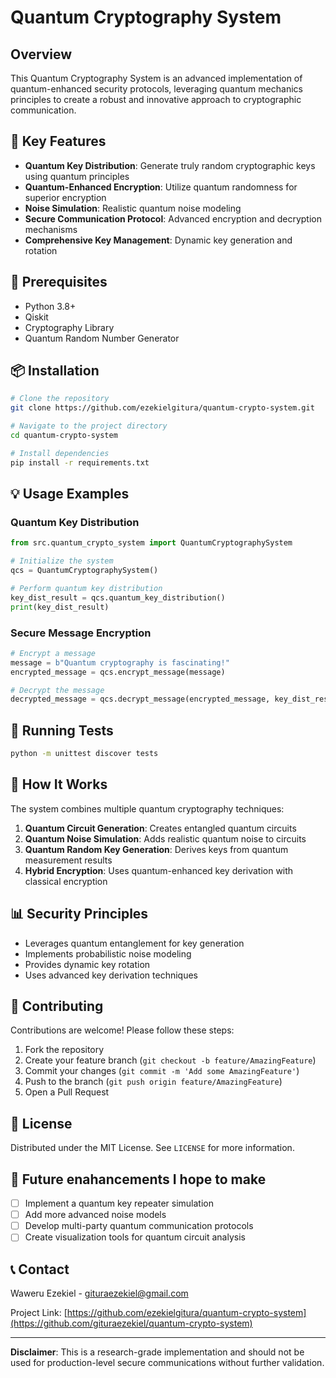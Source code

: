 # Quantum Cryptography System

## Overview

This Quantum Cryptography System is an advanced implementation of quantum-enhanced security protocols, leveraging quantum mechanics principles to create a robust and innovative approach to cryptographic communication.

## 🚀 Key Features

- **Quantum Key Distribution**: Generate truly random cryptographic keys using quantum principles
- **Quantum-Enhanced Encryption**: Utilize quantum randomness for superior encryption
- **Noise Simulation**: Realistic quantum noise modeling
- **Secure Communication Protocol**: Advanced encryption and decryption mechanisms
- **Comprehensive Key Management**: Dynamic key generation and rotation

## 🔧 Prerequisites

- Python 3.8+
- Qiskit
- Cryptography Library
- Quantum Random Number Generator

## 📦 Installation

```bash
# Clone the repository
git clone https://github.com/ezekielgitura/quantum-crypto-system.git

# Navigate to the project directory
cd quantum-crypto-system

# Install dependencies
pip install -r requirements.txt
```

## 💡 Usage Examples

### Quantum Key Distribution

```python
from src.quantum_crypto_system import QuantumCryptographySystem

# Initialize the system
qcs = QuantumCryptographySystem()

# Perform quantum key distribution
key_dist_result = qcs.quantum_key_distribution()
print(key_dist_result)
```

### Secure Message Encryption

```python
# Encrypt a message
message = b"Quantum cryptography is fascinating!"
encrypted_message = qcs.encrypt_message(message)

# Decrypt the message
decrypted_message = qcs.decrypt_message(encrypted_message, key_dist_result['key'])
```

## 🧪 Running Tests

```bash
python -m unittest discover tests
```

## 🔬 How It Works

The system combines multiple quantum cryptography techniques:

1. **Quantum Circuit Generation**: Creates entangled quantum circuits
2. **Quantum Noise Simulation**: Adds realistic quantum noise to circuits
3. **Quantum Random Key Generation**: Derives keys from quantum measurement results
4. **Hybrid Encryption**: Uses quantum-enhanced key derivation with classical encryption

## 📊 Security Principles

- Leverages quantum entanglement for key generation
- Implements probabilistic noise modeling
- Provides dynamic key rotation
- Uses advanced key derivation techniques

## 🤝 Contributing

Contributions are welcome! Please follow these steps:

1. Fork the repository
2. Create your feature branch (`git checkout -b feature/AmazingFeature`)
3. Commit your changes (`git commit -m 'Add some AmazingFeature'`)
4. Push to the branch (`git push origin feature/AmazingFeature`)
5. Open a Pull Request

## 📜 License

Distributed under the MIT License. See `LICENSE` for more information.

## 🌟 Future enahancements I hope to make

- [ ] Implement a quantum key repeater simulation
- [ ] Add more advanced noise models
- [ ] Develop multi-party quantum communication protocols
- [ ] Create visualization tools for quantum circuit analysis

## 📞 Contact

Waweru Ezekiel - gituraezekiel@gmail.com

Project Link: [https://github.com/ezekielgitura/quantum-crypto-system](https://github.com/gituraezekiel/quantum-crypto-system)

---

**Disclaimer**: This is a research-grade implementation and should not be used for production-level secure communications without further validation.

